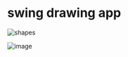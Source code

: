 # swing drawing app

![shapes](https://user-images.githubusercontent.com/41614960/108624680-6c20d580-7457-11eb-9c6d-013dc21f0683.png)

![image](https://user-images.githubusercontent.com/41614960/108121044-38d6f300-70b3-11eb-800c-c11746bda5ef.png)

